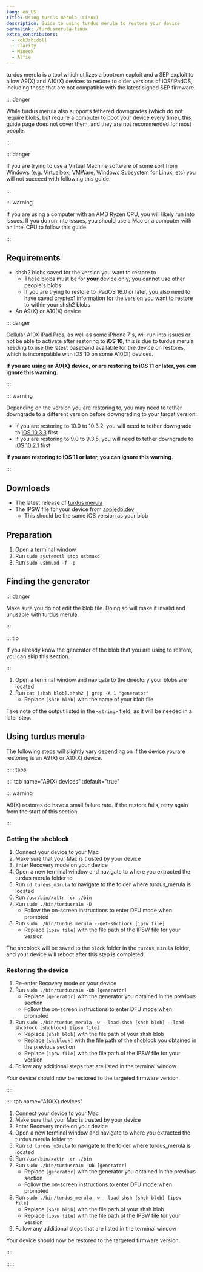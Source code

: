 ```yaml
---
lang: en_US
title: Using turdus merula (Linux)
description: Guide to using turdus merula to restore your device 
permalink: /turdusmerula-linux
extra_contributors:
  - kok3shidoll
  - Clarity
  - Mineek
  - Alfie
---
```


turdus merula is a tool which utilizes a bootrom exploit and a SEP exploit to allow A9(X) and A10(X) devices to restore to older versions of iOS/iPadOS, including those that are not compatible with the latest signed SEP firmware.

::: danger

While turdus merula also supports tethered downgrades (which do not require blobs, but require a computer to boot your device every time), this guide page does not cover them, and they are not recommended for most people.

:::

::: danger

If you are trying to use a Virtual Machine software of some sort from Windows (e.g. Virtualbox, VMWare, Windows Subsystem for Linux, etc) you will not succeed with following this guide.

:::

::: warning

If you are using a computer with an AMD Ryzen CPU, you will likely run into issues. If you do run into issues, you should use a Mac or a computer with an Intel CPU to follow this guide.

:::

## Requirements

- shsh2 blobs saved for the version you want to restore to
  - These blobs must be for **your** device only; you cannot use other people's blobs
  - If you are trying to restore to iPadOS 16.0 or later, you also need to have saved cryptex1 information for the version you want to restore to within your shsh2 blobs
- An A9(X) or A10(X) device

::: danger

Cellular A10X iPad Pros, as well as some iPhone 7's, will run into issues or not be able to activate after restoring to **iOS 10**, this is due to turdus merula needing to use the latest baseband available for the device on restores, which is incompatible with iOS 10 on some A10(X) devices.

**If you are using an A9(X) device, or are restoring to iOS 11 or later, you can ignore this warning**.

:::

::: warning

Depending on the version you are restoring to, you may need to <router-link to="/turdusmerula-tethered-linux">tether downgrade</router-link> to a different version before downgrading to your target version:
  - If you are restoring to 10.0 to 10.3.2, you will need to tether downgrade to [iOS 10.3.3](https://appledb.dev/firmware/iOS/14G60.html) first
  - If you are restoring to 9.0 to 9.3.5, you will need to tether downgrade to [iOS 10.2.1](https://appledb.dev/firmware/iOS/14D27.html) first

**If you are restoring to iOS 11 or later, you can ignore this warning**.

:::

## Downloads

- The latest release of [turdus merula](https://sep.lol)
- The IPSW file for your device from [appledb.dev](https://appledb.dev)
  - This should be the same iOS version as your blob

## Preparation

1. Open a terminal window
1. Run `sudo systemctl stop usbmuxd`
1. Run `sudo usbmuxd -f -p`

## Finding the generator

::: danger

Make sure you do not edit the blob file. Doing so will make it invalid and unusable with turdus merula.

:::

::: tip

If you already know the generator of the blob that you are using to restore, you can skip this section.

:::

1. Open a terminal window and navigate to the directory your blobs are located
1. Run `cat [shsh blob].shsh2 | grep -A 1 "generator"`
    - Replace `[shsh blob]` with the name of your blob file

Take note of the output listed in the `<string>` field, as it will be needed in a later step.

## Using turdus merula

The following steps will slightly vary depending on if the device you are restoring is an A9(X) or A10(X) device.

::::: tabs

:::: tab name="A9(X) devices" :default="true"

::: warning

A9(X) restores do have a small failure rate. If the restore fails, retry again from the start of this section.

:::

### Getting the shcblock

1. Connect your device to your Mac
1. Make sure that your Mac is trusted by your device
1. Enter Recovery mode on your device
1. Open a new terminal window and navigate to where you extracted the turdus merula folder to
1. Run `cd turdus_m3rula` to navigate to the folder where turdus_merula is located
1. Run `/usr/bin/xattr -cr ./bin`
1. Run `sudo ./bin/turdusra1n -D`
    - Follow the on-screen instructions to enter DFU mode when prompted
1. Run `sudo ./bin/turdus_merula --get-shcblock [ipsw file]`
    - Replace `[ipsw file]` with the file path of the IPSW file for your version

The shcblock will be saved to the `block` folder in the `turdus_m3rula` folder, and your device will reboot after this step is completed.

### Restoring the device

1. Re-enter Recovery mode on your device
1. Run `sudo ./bin/turdusra1n -Db [generator]`
    - Replace `[generator]` with the generator you obtained in the previous section
    - Follow the on-screen instructions to enter DFU mode when prompted
1. Run `sudo ./bin/turdus_merula -w --load-shsh [shsh blob] --load-shcblock [shcblock] [ipsw file]`
    - Replace `[shsh blob]` with the file path of your shsh blob
    - Replace `[shcblock]` with the file path of the shcblock you obtained in the previous section
    - Replace `[ipsw file]` with the file path of the IPSW file for your version
1. Follow any additional steps that are listed in the terminal window

Your device should now be restored to the targeted firmware version.

::::

:::: tab name="A10(X) devices"

1. Connect your device to your Mac
1. Make sure that your Mac is trusted by your device
1. Enter Recovery mode on your device
1. Open a new terminal window and navigate to where you extracted the turdus merula folder to
1. Run `cd turdus_m3rula` to navigate to the folder where turdus_merula is located
1. Run `/usr/bin/xattr -cr ./bin`
1. Run `sudo ./bin/turdusra1n -Db [generator]`
    - Replace `[generator]` with the generator you obtained in the previous section
    - Follow the on-screen instructions to enter DFU mode when prompted
1. Run `sudo ./bin/turdus_merula -w --load-shsh [shsh blob] [ipsw file]`
    - Replace `[shsh blob]` with the file path of your shsh blob
    - Replace `[ipsw file]` with the file path of the IPSW file for your version
1. Follow any additional steps that are listed in the terminal window

Your device should now be restored to the targeted firmware version.

::::

:::::
